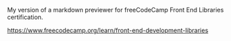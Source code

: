 My version of a markdown previewer for freeCodeCamp Front End Libraries certification.

https://www.freecodecamp.org/learn/front-end-development-libraries